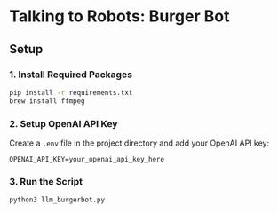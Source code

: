 # Talking to Robots: Burger Bot

## Setup

### 1. Install Required Packages

```bash
pip install -r requirements.txt
brew install ffmpeg
```

### 2. Setup OpenAI API Key

Create a `.env` file in the project directory and add your OpenAI API key:

```.env
OPENAI_API_KEY=your_openai_api_key_here
```

### 3. Run the Script

```bash
python3 llm_burgerbot.py
```